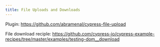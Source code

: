 ```yaml
---
title: File Uploads and Downloads
---
```


Plugin: https://github.com/abramenal/cypress-file-upload

File download reciple: https://github.com/cypress-io/cypress-example-recipes/tree/master/examples/testing-dom__download
